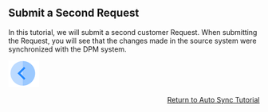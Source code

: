 ## Submit a Second Request

In this tutorial, we will submit a second customer Request. When submitting the Request, you will see that the changes made in the source system were synchronized with the DPM system.  


[![Previous](/articles/demo_project/DPM_Demo_Project/images/Previous.png)](/articles/demo_project/DPM_Demo_Project/03_Auto_Sync/03_06_Auto_Sync_Change_Your_Data.md)[<p align="right"> Return to Auto Sync Tutorial</p>](/articles/demo_project/DPM_Demo_Project/03_Auto_Sync/03_01_Auto_Sync_Data_Tutorial.md)

